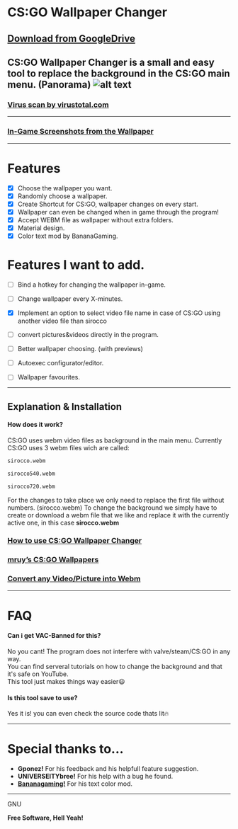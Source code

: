 # CS:GO Wallpaper Changer
## [Download from GoogleDrive](https://drive.google.com/drive/folders/1AubwGRbimU5wEv9_2x8hUB1M4KwH0WqF?usp=sharing)  

CS:GO Wallpaper Changer is a small and easy tool to replace the background in the CS:GO main menu. (Panorama)
![alt text](https://i.ibb.co/0fHtTX0/Screenshot-19.png  "CS:GO Wallpaper Changer")  
  ---   
  ### [Virus scan by virustotal.com](https://www.virustotal.com/gui/file/7b866a093757c97850293506fb4aa5b30e6715ce3f3e6214d399dd1c30481fb4/detection)  
  ---
  ### [In-Game Screenshots from the Wallpaper](https://github.com/Leonm99/CSGO-Wallpaper-Changer/wiki/Preview)  
  
--- 
# Features
  - [x] Choose the wallpaper you want.
  - [x] Randomly choose a wallpaper.
  - [x] Create Shortcut for CS:GO, wallpaper changes on every start.
  - [x] Wallpaper can even be changed when in game through the program! 
  - [x] Accept WEBM file as wallpaper without extra folders.
  - [x] Material design.
  - [x] Color text mod by BananaGaming.

# Features I want to add.

  - [ ] Bind a hotkey for changing the wallpaper in-game.
  - [ ] Change wallpaper every X-minutes.
  - [X] Implement an option to select video file name in case of CS:GO using another video file than sirocco
  - [ ] convert pictures&videos directly in the program.
  - [ ] Better wallpaper choosing. (with previews)
  - [ ] Autoexec configurator/editor.
  - [ ] Wallpaper favourites.
 

--- 

## Explanation & Installation

#### How does it work?

CS:GO uses webm video files as background in the main menu.
Currently CS:GO uses 3 webm files wich are called:
```sh
sirocco.webm
```
```sh
sirocco540.webm
```
```sh
sirocco720.webm
```
For the changes to take place we only need to replace the first file without numbers. (sirocco.webm)
To change the background we simply have to create or download a webm file that we like and replace it with the currently active one, in this case **sirocco.webm** 
  

### [How to use CS:GO Wallpaper Changer](https://github.com/Leonm99/CSGO-Wallpaper-Changer/wiki/How-to-use... "How To")  
### [mruy’s CS:GO Wallpapers](https://www.mruy.de/csgo-panorama-backgrounds/ "CS:GO Wallpapers")  
### [Convert any Video/Picture into Webm](https://video.online-convert.com/convert-to-webm "Webm Converter")  


---

# FAQ  
  
#### Can i get VAC-Banned for this?
No you cant! The program does not interfere with valve/steam/CS:GO in any way.  
You can find serveral tutorials on how to change the background and that it's safe on YouTube.  
This tool just makes things way easier😃  
  
#### Is this tool save to use?
Yes it is! you can even check the source code thats lit🔥

---
# Special thanks to...  
  
  
- **Gponez!** For his feedback and his helpfull feature suggestion.  
- **UNIVERSEITYbree!** For his help with a bug he found.
- **[Bananagaming!](https://bananagaming.tv/)** For his text color mod.
  
---
GNU


**Free Software, Hell Yeah!**



